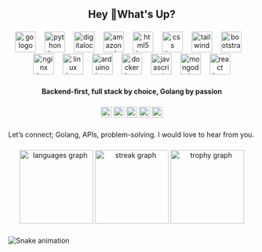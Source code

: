 <h2 align="center">Hey 👋What's Up?</h2>

###

<div align="center">
  <img src="https://skillicons.dev/icons?i=go" height="42" alt="go logo"  />
  <img width="10" />
  <img src="https://skillicons.dev/icons?i=py" height="42" alt="python logo"  />
  <img width="10" />
  <img src="https://cdn.jsdelivr.net/gh/devicons/devicon/icons/digitalocean/digitalocean-original.svg" height="42" alt="digitalocean logo"  />
  <img width="10" />
  <img src="https://cdn.jsdelivr.net/gh/devicons/devicon/icons/amazonwebservices/amazonwebservices-line-wordmark.svg" height="42" alt="amazonwebservices logo"  />
  <img width="10" />
  <img src="https://cdn.jsdelivr.net/gh/devicons/devicon/icons/html5/html5-original.svg" height="42" alt="html5 logo"  />
  <img width="10" />
  <img src="https://cdn.jsdelivr.net/gh/devicons/devicon/icons/css3/css3-original.svg" height="42" alt="css logo"  />
  <img width="10" />
  <img src="https://cdn.jsdelivr.net/gh/devicons/devicon/icons/tailwindcss/tailwindcss-original-wordmark.svg" height="42" alt="tailwindcss logo"  />
  <img width="10" />
  <img src="https://cdn.jsdelivr.net/gh/devicons/devicon/icons/bootstrap/bootstrap-original.svg" height="42" alt="bootstrap logo"  />
  <img width="10" />
  <img src="https://cdn.jsdelivr.net/gh/devicons/devicon/icons/nginx/nginx-original.svg" height="42" alt="nginx logo"  />
  <img width="10" />
  <img src="https://cdn.jsdelivr.net/gh/devicons/devicon/icons/linux/linux-original.svg" height="42" alt="linux logo"  />
  <img width="10" />
  <img src="https://cdn.simpleicons.org/arduino/00979D" height="42" alt="arduino logo"  />
  <img width="10" />
  <img src="https://cdn.simpleicons.org/docker/2496ED" height="42" alt="docker logo"  />
  <img width="10" />
  <img src="https://cdn.simpleicons.org/javascript/F7DF1E" height="42" alt="javascript logo"  />
  <img width="10" />
  <img src="https://cdn.simpleicons.org/mongodb/47A248" height="42" alt="mongodb logo"  />
  <img width="10" />
  <img src="https://cdn.simpleicons.org/react/61DAFB" height="42" alt="react logo"  />
</div>

###

<h4 align="center">Backend-first, full stack by choice, Golang by passion</h4>

###

<div align="center">
  <img src="https://img.shields.io/static/v1?message=LinkedIn&logo=linkedin&label=&color=0077B5&logoColor=white&labelColor=&style=for-the-badge" height="22" alt="linkedin logo"  />
  <img src="https://img.shields.io/static/v1?message=Twitter&logo=twitter&label=&color=1DA1F2&logoColor=white&labelColor=&style=for-the-badge" height="22" alt="twitter logo"  />
  <img src="https://img.shields.io/static/v1?message=Youtube&logo=youtube&label=&color=FF0000&logoColor=white&labelColor=&style=for-the-badge" height="22" alt="youtube logo"  />
  <img src="https://img.shields.io/static/v1?message=Facebook&logo=facebook&label=&color=1877F2&logoColor=white&labelColor=&style=for-the-badge" height="22" alt="facebook logo"  />
  <img src="https://img.shields.io/static/v1?message=Instagram&logo=instagram&label=&color=E4405F&logoColor=white&labelColor=&style=for-the-badge" height="22" alt="instagram logo"  />
</div>

###

<p align="left">Let’s connect; Golang, APIs, problem-solving. I would love to hear from you.</p>

###

<div align="center">
  <img src="https://github-readme-stats.vercel.app/api/top-langs?username=Crn-Devs&locale=en&hide_title=false&layout=compact&card_width=320&langs_count=5&theme=dracula&hide_border=false&order=2" height="150" alt="languages graph"  />
  <img src="https://streak-stats.demolab.com?user=Crn-Devs&locale=en&mode=daily&theme=dracula&hide_border=false&border_radius=5&order=3" height="150" alt="streak graph"  />
  <img src="https://github-profile-trophy.vercel.app?username=Crn-Devs&theme=dracula&column=-1&row=1&margin-w=8&margin-h=8&no-bg=false&no-frame=false&order=4" height="150" alt="trophy graph"  />
</div>

###

<img src="https://raw.githubusercontent.com/Crn-Devs/Crn-Devs/output/snake.svg" alt="Snake animation" />

###
